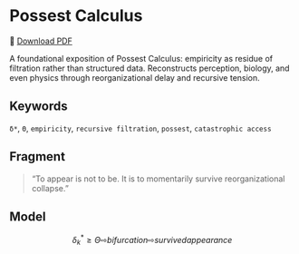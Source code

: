 # Possest Calculus

📄 [Download PDF](Possest_Calculus_uk.pdf)

A foundational exposition of Possest Calculus: empiricity as residue of filtration rather than structured data. Reconstructs perception, biology, and even physics through reorganizational delay and recursive tension.

## Keywords

`δ*`, `Θ`, `empiricity`, `recursive filtration`, `possest`, `catastrophic access`

## Fragment

> “To appear is not to be. It is to momentarily survive reorganizational collapse.”

## Model

```math
δ^*_k ≥ Θ ⇨ bifurcation ⇨ survived appearance
```

